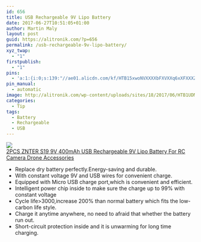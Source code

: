 ```yaml
---
id: 656
title: USB Rechargeable 9V Lipo Battery
date: 2017-06-27T10:51:05+01:00
author: Martin Maly
layout: post
guid: https://alitronik.com/?p=656
permalink: /usb-rechargeable-9v-lipo-battery/
xyz_twap:
  - "1"
firstpublish:
  - "1"
pins:
  - 'a:1:{i:0;s:139:"//ae01.alicdn.com/kf/HTB15xwoNVXXXXbFXVXXq6xXFXXXZ/2PCS-font-b-ZNTER-b-font-font-b-S19-b-font-9V-400mAh-USB-Rechargeable-9V.jpg_220x220.jpg";}'
pin_manual:
  - automatic
image: http://alitronik.com/wp-content/uploads/sites/18/2017/06/HTB1UDMrNVXXXXbSXVXXq6xXFXXXF.jpg
categories:
  - Tip
tags:
  - Battery
  - Rechargeable
  - USB
---
```

<a href="http://s.click.aliexpress.com/e/eUznu7I" target="_parent"><img src="//ae01.alicdn.com/kf/HTB15xwoNVXXXXbFXVXXq6xXFXXXZ/2PCS-font-b-ZNTER-b-font-font-b-S19-b-font-9V-400mAh-USB-Rechargeable-9V.jpg_220x220.jpg" /><span style="display: block;">2PCS ZNTER S19 9V 400mAh USB Rechargeable 9V Lipo Battery For RC Camera Drone Accessories</span></a>

  * Replace dry battery perfectly.Energy-saving and durable.
  * With constant voltage 9V and USB wires for convenient charge.
  * Equipped with Micro USB charge port,which is convenient and efficient.
  * Intelligent power chip inside to make sure the charge up to 99% with constant voltage
  * Cycle life>3000,increase 200% than normal battery which fits the low-carbon life style.
  * Charge it anytime anywhere, no need to afraid that whether the battery run out.
  * Short-circuit protection inside and it is unwarming for long time charging.